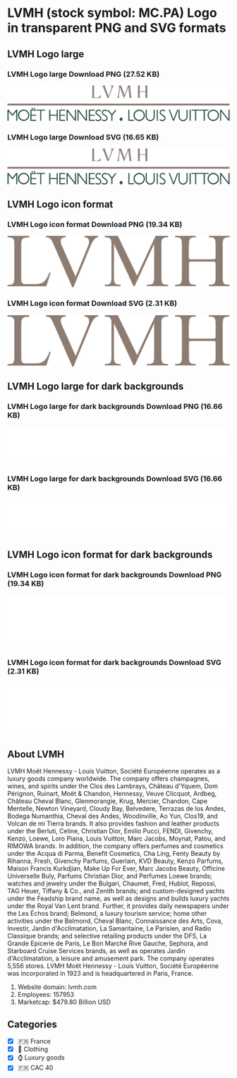 # LVMH (stock symbol: MC.PA) Logo in transparent PNG and SVG formats

## LVMH Logo large

### LVMH Logo large Download PNG (27.52 KB)

![LVMH Logo large Download PNG (27.52 KB)](/img/orig/MC.PA_BIG-f35f1715.png)

### LVMH Logo large Download SVG (16.65 KB)

![LVMH Logo large Download SVG (16.65 KB)](/img/orig/MC.PA_BIG-1c9f13a9.svg)

## LVMH Logo icon format

### LVMH Logo icon format Download PNG (19.34 KB)

![LVMH Logo icon format Download PNG (19.34 KB)](/img/orig/MC.PA-e4d57ba5.png)

### LVMH Logo icon format Download SVG (2.31 KB)

![LVMH Logo icon format Download SVG (2.31 KB)](/img/orig/MC.PA-18c463bb.svg)

## LVMH Logo large for dark backgrounds

### LVMH Logo large for dark backgrounds Download PNG (16.66 KB)

![LVMH Logo large for dark backgrounds Download PNG (16.66 KB)](/img/orig/MC.PA_BIG.D-1bb54675.png)

### LVMH Logo large for dark backgrounds Download SVG (16.66 KB)

![LVMH Logo large for dark backgrounds Download SVG (16.66 KB)](/img/orig/MC.PA_BIG.D-876cda28.svg)

## LVMH Logo icon format for dark backgrounds

### LVMH Logo icon format for dark backgrounds Download PNG (19.34 KB)

![LVMH Logo icon format for dark backgrounds Download PNG (19.34 KB)](/img/orig/MC.PA.D-c661c7b2.png)

### LVMH Logo icon format for dark backgrounds Download SVG (2.31 KB)

![LVMH Logo icon format for dark backgrounds Download SVG (2.31 KB)](/img/orig/MC.PA.D-a0f04370.svg)

## About LVMH

LVMH Moët Hennessy - Louis Vuitton, Société Européenne operates as a luxury goods company worldwide. The company offers champagnes, wines, and spirits under the Clos des Lambrays, Château d'Yquem, Dom Pérignon, Ruinart, Moët & Chandon, Hennessy, Veuve Clicquot, Ardbeg, Château Cheval Blanc, Glenmorangie, Krug, Mercier, Chandon, Cape Mentelle, Newton Vineyard, Cloudy Bay, Belvedere, Terrazas de los Andes, Bodega Numanthia, Cheval des Andes, Woodinville, Ao Yun, Clos19, and Volcan de mi Tierra brands. It also provides fashion and leather products under the Berluti, Celine, Christian Dior, Emilio Pucci, FENDI, Givenchy, Kenzo, Loewe, Loro Piana, Louis Vuitton, Marc Jacobs, Moynat, Patou, and RIMOWA brands. In addition, the company offers perfumes and cosmetics under the Acqua di Parma, Benefit Cosmetics, Cha Ling, Fenty Beauty by Rihanna, Fresh, Givenchy Parfums, Guerlain, KVD Beauty, Kenzo Parfums, Maison Francis Kurkdjian, Make Up For Ever, Marc Jacobs Beauty, Officine Universelle Buly, Parfums Christian Dior, and Perfumes Loewe brands; watches and jewelry under the Bulgari, Chaumet, Fred, Hublot, Repossi, TAG Heuer, Tiffany & Co., and Zenith brands; and custom-designed yachts under the Feadship brand name, as well as designs and builds luxury yachts under the Royal Van Lent brand. Further, it provides daily newspapers under the Les Échos brand; Belmond, a luxury tourism service; home other activities under the Belmond, Cheval Blanc, Connaissance des Arts, Cova, Investir, Jardin d'Acclimatation, La Samaritaine, Le Parisien, and Radio Classique brands; and selective retailing products under the DFS, La Grande Epicerie de Paris, Le Bon Marché Rive Gauche, Sephora, and Starboard Cruise Services brands, as well as operates Jardin d'Acclimatation, a leisure and amusement park. The company operates 5,556 stores. LVMH Moët Hennessy - Louis Vuitton, Société Européenne was incorporated in 1923 and is headquartered in Paris, France.

1. Website domain: lvmh.com
2. Employees: 157953
3. Marketcap: $479.80 Billion USD


## Categories
- [x] 🇫🇷 France
- [x] 👚 Clothing
- [x] ⌚ Luxury goods
- [x] 🇫🇷 CAC 40
